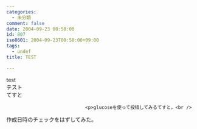 ```yaml
---
categories:
  - 未分類
comment: false
date: 2004-09-23 00:58:00
id: 807
iso8601: 2004-09-23T00:58:00+09:00
tags:
  - undef
title: TEST

---
```


<div class="entry-body">
                                 <p>test<br />
テスト<br />
てすと</p>
                              
                                 <p>glucoseを使って投稿してみるてすと。<br />
作成日時のチェックをはずしてみた。</p>
                              </div>    	